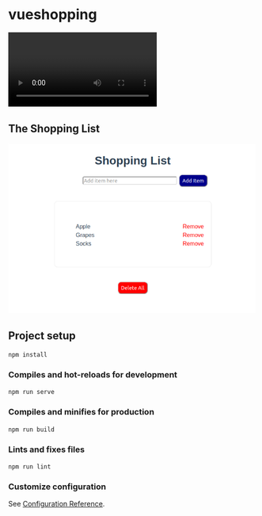 # vueshopping

![Check out the demo!](./src/assets/vueshopping.mp4)

## The Shopping List
<img src="src/assets/vueshoppingTag.png" width="500">



## Project setup
```
npm install
```

### Compiles and hot-reloads for development
```
npm run serve
```

### Compiles and minifies for production
```
npm run build
```

### Lints and fixes files
```
npm run lint
```

### Customize configuration
See [Configuration Reference](https://cli.vuejs.org/config/).
